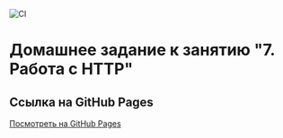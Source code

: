 ![CI](https://github.com/chernikov-frontend/ahj-homeworks-http/actions/workflows/web.yml/badge.svg)


# Домашнее задание к занятию "7. Работа с HTTP"



## Ссылка на GitHub Pages
[Посмотреть на GitHub Pages](https://chernikov-frontend.github.io/ahj-homeworks-http/)